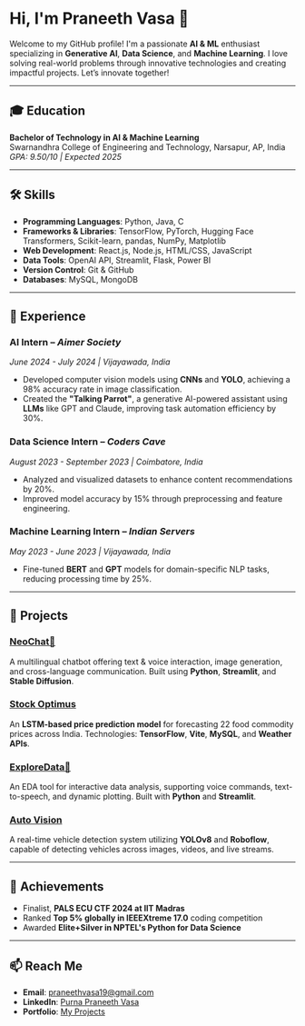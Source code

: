 
# Hi, I'm Praneeth Vasa 👋

Welcome to my GitHub profile! I'm a passionate **AI & ML** enthusiast specializing in **Generative AI**, **Data Science**, and **Machine Learning**. I love solving real-world problems through innovative technologies and creating impactful projects. Let’s innovate together!

---

## 🎓 Education  
**Bachelor of Technology in AI & Machine Learning**  
Swarnandhra College of Engineering and Technology, Narsapur, AP, India  
*GPA: 9.50/10 | Expected 2025*

---

## 🛠 Skills  

- **Programming Languages**: Python, Java, C  
- **Frameworks & Libraries**: TensorFlow, PyTorch, Hugging Face Transformers, Scikit-learn, pandas, NumPy, Matplotlib  
- **Web Development**: React.js, Node.js, HTML/CSS, JavaScript  
- **Data Tools**: OpenAI API, Streamlit, Flask, Power BI  
- **Version Control**: Git & GitHub  
- **Databases**: MySQL, MongoDB  

---

## 💼 Experience  

### **AI Intern** – *Aimer Society*  
*June 2024 - July 2024 | Vijayawada, India*  
- Developed computer vision models using **CNNs** and **YOLO**, achieving a 98% accuracy rate in image classification.  
- Created the **"Talking Parrot"**, a generative AI-powered assistant using **LLMs** like GPT and Claude, improving task automation efficiency by 30%.  

### **Data Science Intern** – *Coders Cave*  
*August 2023 - September 2023 | Coimbatore, India*  
- Analyzed and visualized datasets to enhance content recommendations by 20%.  
- Improved model accuracy by 15% through preprocessing and feature engineering.  

### **Machine Learning Intern** – *Indian Servers*  
*May 2023 - June 2023 | Vijayawada, India*  
- Fine-tuned **BERT** and **GPT** models for domain-specific NLP tasks, reducing processing time by 25%.  

---

## 📂 Projects  

### [NeoChat🤖](https://pvneochat.streamlit.app)  
A multilingual chatbot offering text & voice interaction, image generation, and cross-language communication. Built using **Python**, **Streamlit**, and **Stable Diffusion**.  

### [Stock Optimus](https://github.com/PraneethVasa/StockOptimus)  
An **LSTM-based price prediction model** for forecasting 22 food commodity prices across India. Technologies: **TensorFlow**, **Vite**, **MySQL**, and **Weather APIs**.  

### [ExploreData📑](https://bit.ly/ExploreDataTool)  
An EDA tool for interactive data analysis, supporting voice commands, text-to-speech, and dynamic plotting. Built with **Python** and **Streamlit**.  

### [Auto Vision](https://github.com/PraneethVasa/Auto-Vision)  
A real-time vehicle detection system utilizing **YOLOv8** and **Roboflow**, capable of detecting vehicles across images, videos, and live streams.  

---

## 🌟 Achievements  

- Finalist, **PALS ECU CTF 2024 at IIT Madras**  
- Ranked **Top 5% globally in IEEEXtreme 17.0** coding competition  
- Awarded **Elite+Silver in NPTEL's Python for Data Science**  

---

## 📫 Reach Me  

- **Email**: [praneethvasa19@gmail.com](mailto:praneethvasa19@gmail.com)  
- **LinkedIn**: [Purna Praneeth Vasa](https://linkedin.com/in/vasapurnapraneeth)  
- **Portfolio**: [My Projects](https://github.com/PraneethVasa)
